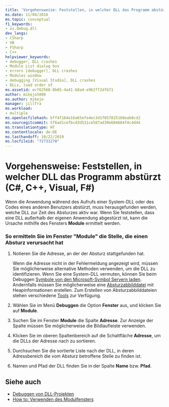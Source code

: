 ```yaml
---
title: 'Vorgehensweise: Feststellen, in welcher DLL das Programm abstürzt | Microsoft-Dokumentation'
ms.date: 11/04/2016
ms.topic: conceptual
f1_keywords:
- vs.debug.dll
dev_langs:
- CSharp
- VB
- FSharp
- C++
helpviewer_keywords:
- debugger, DLL crashes
- Module List dialog box
- errors [debugger], DLL crashes
- Modules window
- debugging [Visual Studio], DLL crashes
- DLLs, load order of
ms.assetid: ecf62568-8b65-4a41-b8a4-e962ff2dfb71
author: mikejo5000
ms.author: mikejo
manager: jillfra
ms.workload:
- multiple
ms.openlocfilehash: bff4f164e16a65efe4ec3d1f057025168eab8cd2
ms.sourcegitcommit: 5f6ad1cefbcd3d531ce587ad30e684684f4c4d44
ms.translationtype: HT
ms.contentlocale: de-DE
ms.lasthandoff: 10/22/2019
ms.locfileid: "72733270"
---
```

# <a name="how-to-find-which-dll-your-program-crashed-in-c-c-visual-basic-f"></a>Vorgehensweise: Feststellen, in welcher DLL das Programm abstürzt (C#, C++, Visual, F#)

 Wenn die Anwendung während des Aufrufs einer System-DLL oder des Codes eines anderen Benutzers abstürzt, muss herausgefunden werden, welche DLL zur Zeit des Absturzes aktiv war. Wenn Sie feststellen, dass eine DLL außerhalb der eigenen Anwendung abgestürzt ist, kann die Ursache mithilfe des Fensters **Module** ermittelt werden.

### <a name="to-find-where-a-crash-occurred-using-the-modules-window"></a>So ermitteln Sie im Fenster "Module" die Stelle, die einen Absturz verursacht hat

1. Notieren Sie die Adresse, an der der Absturz stattgefunden hat.

    Wenn die Adresse nicht in der Fehlermeldung angezeigt wird, müssen Sie möglicherweise alternative Methoden verwenden, um die DLL zu identifizieren. Wenn Sie eine System-DLL vermuten, können Sie beim Debuggen [Symbole von den Microsoft-Symbol Servern laden](../debugger/specify-symbol-dot-pdb-and-source-files-in-the-visual-studio-debugger.md). Andernfalls müssen Sie möglicherweise eine [Absturzabbilddatei](../debugger/using-dump-files.md) mit Heapinformationen erstellen. Zum Erstellen von Absturzabbilddateien stehen verschiedene [Tools](https://blogs.msdn.microsoft.com/andrehal/2009/12/31/what-is-a-dump-and-how-do-i-create-one/) zur Verfügung.

2. Wählen Sie im Menü **Debuggen** die Option **Fenster** aus, und klicken Sie auf **Module**.

3. Suchen Sie im Fenster **Module** die Spalte **Adresse**. Zur Anzeige der Spalte müssen Sie möglicherweise die Bildlaufleiste verwenden.

4. Klicken Sie im oberen Spaltenbereich auf die Schaltfläche **Adresse**, um die DLLs der Adresse nach zu sortieren.

5. Durchsuchen Sie die sortierte Liste nach der DLL, in deren Adressbereich die vom Absturz betroffene Stelle zu finden ist.

6. Namen und Pfad der DLL finden Sie in der Spalte **Name** bzw. **Pfad**.

## <a name="see-also"></a>Siehe auch
- [Debuggen von DLL-Projekten](../debugger/debugging-dll-projects.md)
- [How to: Verwenden des Modulfensters](../debugger/how-to-use-the-modules-window.md)
